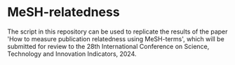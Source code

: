 # MeSH-relatedness

The script in this repository can be used to replicate the results of the paper 'How to measure publication relatedness using MeSH-terms', which will be submitted for review to the 28th International Conference on Science, Technology and Innovation Indicators, 2024.
